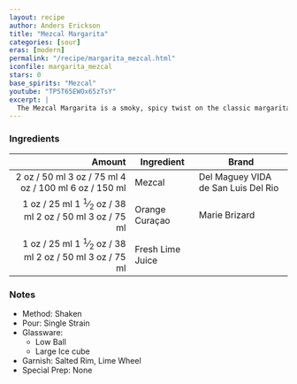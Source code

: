 ```yaml
---
layout: recipe
author: Anders Erickson
title: "Mezcal Margarita"
categories: [sour]
eras: [modern]
permalink: "/recipe/margarita_mezcal.html"
iconfile: margarita_mezcal
stars: 0
base_spirits: "Mezcal"
youtube: "TP5T65EWOx65zTsY"
excerpt: |
  The Mezcal Margarita is a smoky, spicy twist on the classic margarita, swapping out tequila for mezcal.
---
```


### Ingredients

| Amount | Ingredient       | Brand                               |
| -----: | ---------------- | ----------------------------------- |
|   <span class="onex active">2 oz  / 50 ml</span> <span class="onehalfx">3 oz  / 75 ml</span> <span class="twox">4 oz  / 100 ml</span> <span class="threex">6 oz  / 150 ml</span>| Mezcal           | Del Maguey VIDA de San Luis Del Rio |
|   <span class="onex active">1 oz  / 25 ml</span> <span class="onehalfx">1 <sup>1</sup>&frasl;<sub>2</sub> oz  / 38 ml</span> <span class="twox">2 oz  / 50 ml</span> <span class="threex">3 oz  / 75 ml</span>| Orange Curaçao   | Marie Brizard                       |
|   <span class="onex active">1 oz  / 25 ml</span> <span class="onehalfx">1 <sup>1</sup>&frasl;<sub>2</sub> oz  / 38 ml</span> <span class="twox">2 oz  / 50 ml</span> <span class="threex">3 oz  / 75 ml</span>| Fresh Lime Juice |

### Notes

- Method: Shaken
- Pour: Single Strain
- Glassware:
  - Low Ball
  - Large Ice cube
- Garnish: Salted Rim, Lime Wheel
- Special Prep: None

    
<script type="application/ld+json">
{
  "": "https://schema.org",
  "": "Recipe",
  "author": "{{ page.author }}",
  "description": "{{ page.excerpt }}",
  "image": "{% for ingredient in site.data[page.iconfile].images.ingredient limit: 1 %}{{ ingredient.url }}{% endfor %}",
  "recipeIngredient": [
    "  2 oz Mezcal          ",
  "  1 oz Orange Curaçao  ",
],
  "name": "{{ page.title }}",
  "recipeInstructions": "
- Method: Shaken
- Pour: Single Strain
- Glassware:
  - Low Ball
  - Large Ice cube
- Garnish: Salted Rim, Lime Wheel
- Special Prep: None
",
  "recipeYield": "1 cocktail",
}
</script>

    